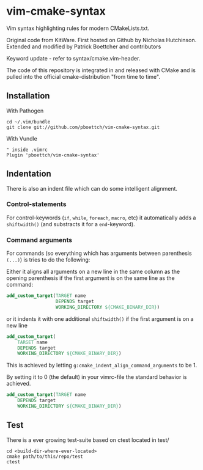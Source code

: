 # vim-cmake-syntax

Vim syntax highlighting rules for modern CMakeLists.txt.

Original code from KitWare.
First hosted on Github by Nicholas Hutchinson.
Extended and modified by Patrick Boettcher and contributors

Keyword update - refer to syntax/cmake.vim-header.

The code of this repository is integrated in and released with CMake and is pulled
into the official cmake-distribution "from time to time".

## Installation

With Pathogen

    cd ~/.vim/bundle
    git clone git://github.com/pboettch/vim-cmake-syntax.git

With Vundle

    " inside .vimrc
    Plugin 'pboettch/vim-cmake-syntax'

## Indentation

There is also an indent file which can do some intelligent alignment.

### Control-statements

For control-keywords (`if`, `while`, `foreach`, `macro`, etc) it automatically adds a
`shiftwidth()` (and substracts it for a `end`-keyword).

### Command arguments

For commands (so everything which has arguments between parenthesis `(...)`) is tries to do the following:

Either it aligns all arguments on a new line in the same column as the opening parenthesis if the first argument is on the
same line as the command:

```cmake
add_custom_target(TARGET name
                  DEPENDS target
                  WORKING_DIRECTORY ${CMAKE_BINARY_DIR})
```

or it indents it with one additional `shiftwidth()` if the first argument is on a new line

```cmake
add_custom_target(
    TARGET name
    DEPENDS target
    WORKING_DIRECTORY ${CMAKE_BINARY_DIR})
```

This is achieved by letting `g:cmake_indent_align_command_arguments` to be 1.

By setting it to 0 (the default) in your vimrc-file the standard behavior is achieved.

```cmake
add_custom_target(TARGET name
    DEPENDS target
    WORKING_DIRECTORY ${CMAKE_BINARY_DIR})
```

## Test

There is a ever growing test-suite based on ctest located in test/

    cd <build-dir-where-ever-located>
    cmake path/to/this/repo/test
    ctest
